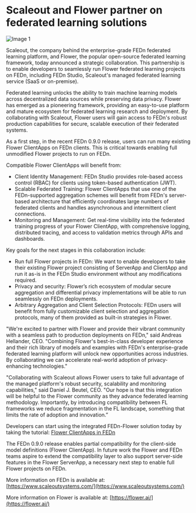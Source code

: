 ﻿# Scaleout and Flower partner on federated learning solutions

![Image 1](https://cdn.prod.website-files.com/65b2c538561625e62bd16a2a/662636c554a2466a4d69297b_Frame%20122%20(1).jpg)

Scaleout, the company behind the enterprise-grade FEDn federated learning platform, and Flower, the popular open-source federated learning framework, today announced a strategic collaboration. This partnership is to enable developers to seamlessly run Flower federated learning projects on FEDn, including FEDn Studio, Scaleout's managed federated learning service (SaaS or on-premise).

Federated learning unlocks the ability to train machine learning models across decentralized data sources while preserving data privacy. Flower has emerged as a pioneering framework, providing an easy-to-use platform and mature ecosystem for federated learning research and deployment. By collaborating with Scaleout, Flower users will gain access to FEDn's robust production capabilities for secure, scalable execution of their federated systems.

As a first step, in the recent FEDn 0.9.0 release, users can run many existing Flower ClientApps on FEDn clients. This is critical towards enabling full unmodified Flower projects to run on FEDn.

Compatible Flower ClientApps will benefit from:

*   Client Identity Management: FEDn Studio provides role-based access control (RBAC) for clients using token-based authentication (JWT).
*   Scalable Federated Training: Flower ClientApps that use one of the FEDn-supported aggregation schemes will benefit from FEDn's server-based architecture that efficiently coordinates large numbers of federated clients and handles asynchronous and intermittent client connections.
*   Monitoring and Management: Get real-time visibility into the federated training progress of your Flower ClientApp, with comprehensive logging, distributed tracing, and access to validation metrics through APIs and dashboards.

Key goals for the next stages in this collaboration include:

*   Run full Flower projects in FEDn: We want to enable developers to take their existing Flower project consisting of ServerApp and ClientApp and run it as-is in the FEDn Studio environment without any modifications required.
*   Privacy and security: Flower’s rich ecosystem of modular secure aggregation and differential privacy implementations will be able to run seamlessly on FEDn deployments.
*   Arbitrary Aggregation and Client Selection Protocols: FEDn users will benefit from fully customizable client selection and aggregation protocols, many of them provided as built-in strategies in Flower.

"We're excited to partner with Flower and provide their vibrant community with a seamless path to production deployments on FEDn," said Andreas Hellander, CEO. "Combining Flower's best-in-class developer experience and their rich library of models and examples with FEDn's enterprise-grade federated learning platform will unlock new opportunities across industries. By collaborating we can accelerate real-world adoption of privacy-enhancing technologies."

"Collaborating with Scaleout allows Flower users to take full advantage of the managed platform's robust security, scalability and monitoring capabilities," said Daniel J. Beutel, CEO. "Our hope is that this integration will be helpful to the Flower community as they advance federated learning methodology. Importantly, by introducing compatibility between FL frameworks we reduce fragmentation in the FL landscape, something that limits the rate of adoption and innovation.”

Developers can start using the integrated FEDn-Flower solution today by taking the tutorial: [Flower ClientApps in FEDn](https://github.com/scaleoutsystems/fedn/tree/master/examples/flower-client)

The FEDn 0.9.0 release enables partial compatibility for the client-side model definitions (Flower ClientApp). In future work the Flower and FEDn teams aspire to extend the compatibility layer to also support server-side features in the Flower ServerApp, a necessary next step to enable full Flower projects on FEDn.

More information on FEDn is available at: [https://www.scaleoutsystems.com/](https://www.scaleoutsystems.com/)

More information on Flower is available at: [https://flower.ai/](https://flower.ai/)
